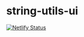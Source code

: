 # string-utils-ui

[![Netlify
Status](https://api.netlify.com/api/v1/badges/ef79dc1e-6710-42c4-ad48-f1d7d1db48b7/deploy-status)](https://app.netlify.com/sites/neverendingqs-string-utils/deploys)

